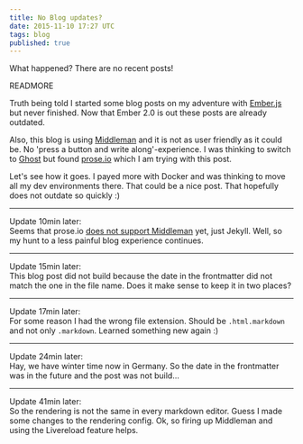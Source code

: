 ```yaml
---
title: No Blog updates?
date: 2015-11-10 17:27 UTC
tags: blog
published: true
---
```


What happened? There are no recent posts!

READMORE

Truth being told I started some blog posts on my adventure with [Ember.js](http://www.emberjs.com) but  never finished. Now that Ember 2.0 is out these posts are already outdated.

Also, this blog is using [Middleman](https://middlemanapp.com) and it is not as user friendly as it could be. No 'press a button and write along'-experience. I was thinking to switch to [Ghost](https://ghost.org/) but found [prose.io](http://prose.io) which I am trying with this post.

Let's see how it goes. I payed more with Docker and was thinking to move all my dev environments there. That could be a nice post. That hopefully does not outdate so quickly :)

---

Update 10min later:  
Seems that prose.io [does not support Middleman](https://github.com/prose/prose/issues/561) yet, just Jekyll. Well, so my hunt to a less painful blog experience continues.

---

Update 15min later:  
This blog post did not build because the date in the frontmatter did not match the one in the file name. Does it make sense to keep it in two places?

---

Update 17min later:  
For some reason I had the wrong file extension. Should be `.html.markdown` and not only `.markdown`. Learned something new again :)

---

Update 24min later:  
Hay, we have winter time now in Germany. So the date in the frontmatter was in the future and the post was not build...

---

Update 41min later:  
So the rendering is not the same in every markdown editor. Guess I made some changes to the rendering config. Ok, so firing up Middleman and using the Livereload feature helps.
